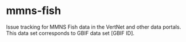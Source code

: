 mmns-fish
=========

Issue tracking for MMNS Fish data in the VertNet and other data portals. This data set corresponds to GBIF data set [GBIF ID].
